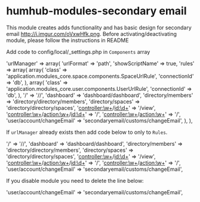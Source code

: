 # humhub-modules-secondary email

This module creates adds functionality and has basic design for secondary email http://i.imgur.com/oVxwHfk.png. Before activating/deactivating module, please follow the instructions in  README


Add code to config/local/_settings.php in `Components` array 

'urlManager' => array(
    'urlFormat' => 'path',
    'showScriptName' => true,
    'rules' => array(
        array(
            'class' => 'application.modules_core.space.components.SpaceUrlRule',
            'connectionId' => 'db',
        ),
        array(
            'class' => 'application.modules_core.user.components.UserUrlRule',
            'connectionId' => 'db',
        ),
        '/' => '//',
        'dashboard' => 'dashboard/dashboard',
        'directory/members' => 'directory/directory/members',
        'directory/spaces' => 'directory/directory/spaces',
        '<controller:\w+>/<id:\d+>' => '<controller>/view',
        '<controller:\w+>/<action:\w+>/<id:\d+>' => '<controller>/<action>',
        '<controller:\w+>/<action:\w+>' => '<controller>/<action>',
        'user/account/changeEmail' => 'secondaryemail/customs/changeEmail',
    ),
),

If `urlManager` already exists then add code below to only to `Rules`. 

'/' => '//',
'dashboard' => 'dashboard/dashboard',
'directory/members' => 'directory/directory/members',
'directory/spaces' => 'directory/directory/spaces',
'<controller:\w+>/<id:\d+>' => '<controller>/view',
'<controller:\w+>/<action:\w+>/<id:\d+>' => '<controller>/<action>',
'<controller:\w+>/<action:\w+>' => '<controller>/<action>',
'user/account/changeEmail' => 'secondaryemail/customs/changeEmail',

If you disable module  you need to delete the line below:

'user/account/changeEmail' => 'secondaryemail/customs/changeEmail',
